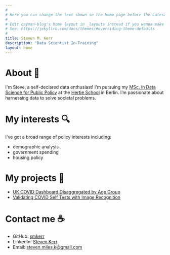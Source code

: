 ```yaml
---
#
# Here you can change the text shown in the Home page before the Latest Posts section.
#
# Edit cayman-blog's home layout in _layouts instead if you wanna make some changes
# See: https://jekyllrb.com/docs/themes/#overriding-theme-defaults
#
title: Steven M. Kerr
description: "Data Scientist In-Training"
layout: home
---
```


# About :wave:
I'm Steve, a self-declared data enthusiast! I'm pursuing my [MSc. in Data Science for Public Policy](https://www.hertie-school.org/en/mds) at the [Hertie School](https://www.hertie-school.org/en/) in Berlin. I’m passionate about harnessing data to solve societal problems.

# My interests :mag:
I've got a broad range of policy interests including:
* demographic analysis
* government spending
* housing policy

# My projects :construction_worker:
* <a href="/projects.html#uk-covid-dashboard">UK COVID Dashboard Disaggregated by Age Group</a>
* <a href="/projects.html#validating-covid-self-tests">Validating COVID Self Tests with Image Recognition</a>

# Contact me :coffee:
* GitHub: [smkerr](https://github.com/smkerr)
* LinkedIn: [Steven Kerr](https://www.linkedin.com/in/stevenmileskerr/)
* Email: [steven.miles.k@gmail.com](mailto:steven.miles.k@gmail.com)
